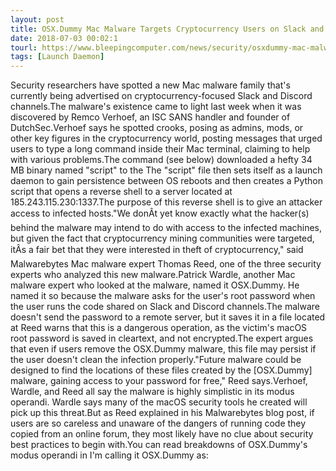 ```yaml
---
layout: post
title: OSX.Dummy Mac Malware Targets Cryptocurrency Users on Slack and Discord Channels
date: 2018-07-03 00:02:1
tourl: https://www.bleepingcomputer.com/news/security/osxdummy-mac-malware-targets-cryptocurrency-users-on-slack-and-discord-channels/
tags: [Launch Daemon]
---
```

Security researchers have spotted a new Mac malware family that's currently being advertised on cryptocurrency-focused Slack and Discord channels.The malware's existence came to light last week when it was discovered by Remco Verhoef, an ISC SANS handler and founder of DutchSec.Verhoef says he spotted crooks, posing as admins, mods, or other key figures in the cryptocurrency world, posting messages that urged users to type a long command inside their Mac terminal, claiming to help with various problems.The command (see below) downloaded a hefty 34 MB binary named "script" to the The "script" file then sets itself as a launch daemon to gain persistence between OS reboots and then creates a Python script that opens a reverse shell to a server located at 185.243.115.230:1337.The purpose of this reverse shell is to give an attacker access to infected hosts."We donÂt yet know exactly what the hacker(s) behind the malware may intend to do with access to the infected machines, but given the fact that cryptocurrency mining communities were targeted, itÂs a fair bet that they were interested in theft of cryptocurrency," said Malwarebytes Mac malware expert Thomas Reed, one of the three security experts who analyzed this new malware.Patrick Wardle, another Mac malware expert who looked at the malware, named it OSX.Dummy. He named it so because the malware asks for the user's root password when the user runs the code shared on Slack and Discord channels.The malware doesn't send the password to a remote server, but it saves it in a file located at Reed warns that this is a dangerous operation, as the victim's macOS root password is saved in cleartext, and not encrypted.The expert argues that even if users remove the OSX.Dummy malware, this file may persist if the user doesn't clean the infection properly."Future malware could be designed to find the locations of these files created by the [OSX.Dummy] malware, gaining access to your password for free," Reed says.Verhoef, Wardle, and Reed all say the malware is highly simplistic in its modus operandi. Wardle says many of the macOS security tools he created will pick up this threat.But as Reed explained in his Malwarebytes blog post, if users are so careless and unaware of the dangers of running code they copied from an online forum, they most likely have no clue about security best practices to begin with.You can read breakdowns of OSX.Dummy's modus operandi in I'm calling it OSX.Dummy as: